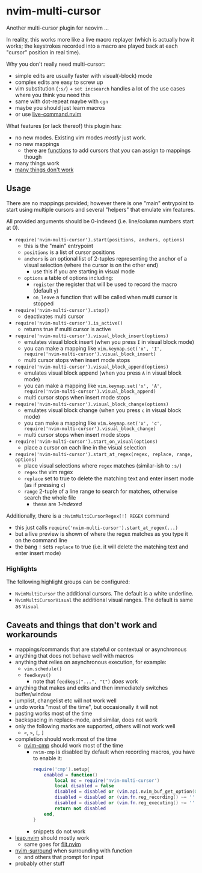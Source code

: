 # nvim-multi-cursor

Another multi-cursor plugin for neovim ...

In reality, this works more like a live macro replayer
(which is actually how it works;
the keystrokes recorded into a macro are played back at each "cursor" position in real time).

Why you don't really need multi-cursor:
* simple edits are usually faster with visual(-block) mode
* complex edits are easy to screw up
* vim substitution (`:s/`) + `set incsearch` handles a lot of the use cases where you think you need this
* same with dot-repeat maybe with `cgn`
* maybe you should just learn macros
* or use [live-command.nvim](https://github.com/smjonas/live-command.nvim)

What features (or lack thereof) this plugin has:
* no new modes. Existing vim modes *mostly* just work.
* no new mappings
    * there are [functions](#usage) to add cursors that *you* can assign to mappings though
* many things work
* [many things don't work](#caveats-and-things-that-dont-work-and-workarounds)

## Usage

There are no mappings provided;
however there is one "main" entrypoint to start using multiple cursors
and several "helpers" that emulate vim features.

All provided arguments should be 0-indexed (i.e. line/column numbers start at 0).

* `require('nvim-multi-cursor').start(positions, anchors, options)`
    * this is the "main" entrypoint
    * `positions` is a list of cursor positions
    * `anchors` is an optional list of 2-tuples representing the anchor of a visual selection (where the cursor is on the other end)
        * use this if you are starting in visual mode
    * `options` a table of options including:
        * `register` the register that will be used to record the macro (default `y`)
        * `on_leave` a function that will be called when multi cursor is stopped
* `require('nvim-multi-cursor').stop()`
    * deactivates multi cursor
* `require('nvim-multi-cursor').is_active()`
    * returns true if multi cursor is active
* `require('nvim-multi-cursor').visual_block_insert(options)`
    * emulates visual block insert (when you press `I` in visual block mode)
    * you can make a mapping like `vim.keymap.set('x', 'I', require('nvim-multi-cursor').visual_block_insert)`
    * multi cursor stops when insert mode stops
* `require('nvim-multi-cursor').visual_block_append(options)`
    * emulates visual block append (when you press `A` in visual block mode)
    * you can make a mapping like `vim.keymap.set('x', 'A', require('nvim-multi-cursor').visual_block_append)`
    * multi cursor stops when insert mode stops
* `require('nvim-multi-cursor').visual_block_change(options)`
    * emulates visual block change (when you press `c` in visual block mode)
    * you can make a mapping like `vim.keymap.set('x', 'c', require('nvim-multi-cursor').visual_block_change)`
    * multi cursor stops when insert mode stops
* `require('nvim-multi-cursor').start_on_visual(options)`
    * place a cursor on each line in the visual selection
* `require('nvim-multi-cursor').start_at_regex(regex, replace, range, options)`
    * place visual selections where `regex` matches (similar-ish to `:s/`)
    * `regex` the vim regex
    * `replace` set to true to delete the matching text and enter insert mode (as if pressing `c`)
    * `range` 2-tuple of a line range to search for matches, otherwise search the whole file
        * these are *1-indexed*

Additionally, there is a `:NvimMultiCursorRegex[!] REGEX` command
* this just calls `require('nvim-multi-cursor').start_at_regex(...)`
* but a live preview is shown of where the regex matches as you type it on the command line
* the bang `!` sets `replace` to true (i.e. it will delete the matching text and enter insert mode)

### Highlights

The following highlight groups can be configured:
* `NvimMultiCursor` the additional cursors. The default is a white underline.
* `NvimMultiCursorVisual` the additional visual ranges. The default is same as `Visual`

## Caveats and things that don't work and workarounds

* mappings/commands that are stateful or contextual or asynchronous
* anything that does not behave well with macros
* anything that relies on asynchronous execution, for example:
    * `vim.schedule()`
    * `feedkeys()`
        * note that `feedkeys("...", "t")` *does* work
* anything that makes and edits and then immediately switches buffer/window
* jumplist, changelist etc will not work well
* undo works "most of the time", but occasionally it will not
* pasting works most of the time
* backspacing in replace-mode, and similar, does not work
* only the following marks are supported, others will not work well
    * `<`, `>`, `[`, `]`
* completion should work most of the time
    * [nvim-cmp](https://github.com/hrsh7th/nvim-cmp) should work most of the time
        * `nvim-cmp` is disabled by default when recording macros, you have to enable it:
            ```lua
            require('cmp').setup{
                enabled = function()
                    local mc = require('nvim-multi-cursor')
                    local disabled = false
                    disabled = disabled or (vim.api.nvim_buf_get_option(0, 'buftype') == 'prompt')
                    disabled = disabled or (vim.fn.reg_recording() ~= '' and not mc.is_active())
                    disabled = disabled or (vim.fn.reg_executing() ~= '' and not mc.is_active())
                    return not disabled
                end,
            }
            ```
        * snippets do not work
* [leap.nvim](https://github.com/ggandor/leap.nvim) should mostly work
    * same goes for [flit.nvim](https://github.com/ggandor/flit.nvim)
* [nvim-surround](https://github.com/kylechui/nvim-surround) when surrounding with function
    * and others that prompt for input
* probably other stuff
